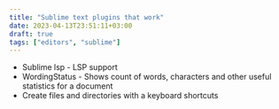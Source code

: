 ```yaml
---
title: "Sublime text plugins that work"
date: 2023-04-13T23:51:11+03:00
draft: true
tags: ["editors", "sublime"]
---
```


- Sublime lsp - LSP support
- WordingStatus - Shows count of words, characters and other useful statistics for a document
- Create files and directories with a keyboard shortcuts
